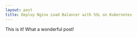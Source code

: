 ```yaml
---
layout: post
title: Deploy Nginx Load Balancer with SSL on Kubernetes
---
```


This is it!
What a wonderful post!
